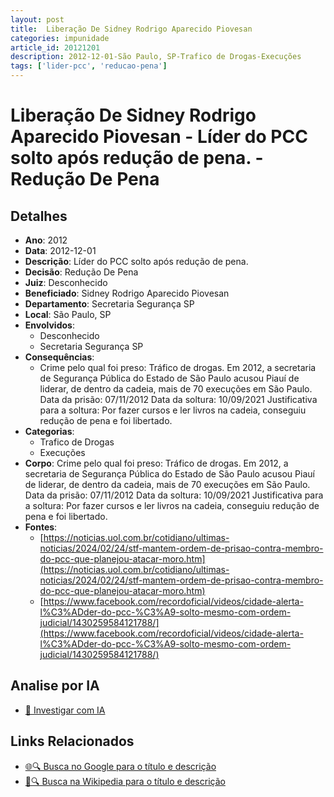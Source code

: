 ```yaml
---
layout: post
title:  Liberação De Sidney Rodrigo Aparecido Piovesan
categories: impunidade
article_id: 20121201
description: 2012-12-01-São Paulo, SP-Trafico de Drogas-Execuções
tags: ['lider-pcc', 'reducao-pena']
---
```


# Liberação De Sidney Rodrigo Aparecido Piovesan - Líder do PCC solto após redução de pena. - Redução De Pena

## Detalhes
- **Ano**: 2012
- **Data**: 2012-12-01
- **Descrição**: Líder do PCC solto após redução de pena.
- **Decisão**: Redução De Pena
- **Juiz**: Desconhecido
- **Beneficiado**: Sidney Rodrigo Aparecido Piovesan
- **Departamento**: Secretaria Segurança SP
- **Local**: São Paulo, SP
- **Envolvidos**:
  - Desconhecido
  - Secretaria Segurança SP
- **Consequências**:
  - Crime pelo qual foi preso: Tráfico de drogas. Em 2012, a secretaria de Segurança Pública do Estado de São Paulo acusou Piauí de liderar, de dentro da cadeia, mais de 70 execuções em São Paulo. Data da prisão: 07/11/2012 Data da soltura: 10/09/2021 Justificativa para a soltura: Por fazer cursos e ler livros na cadeia, conseguiu redução de pena e foi libertado.
- **Categorias**:
  - Trafico de Drogas
  - Execuções
- **Corpo**: Crime pelo qual foi preso: Tráfico de drogas. Em 2012, a secretaria de Segurança Pública do Estado de São Paulo acusou Piauí de liderar, de dentro da cadeia, mais de 70 execuções em São Paulo. Data da prisão: 07/11/2012 Data da soltura: 10/09/2021 Justificativa para a soltura: Por fazer cursos e ler livros na cadeia, conseguiu redução de pena e foi libertado.
- **Fontes**:
  - [https://noticias.uol.com.br/cotidiano/ultimas-noticias/2024/02/24/stf-mantem-ordem-de-prisao-contra-membro-do-pcc-que-planejou-atacar-moro.htm](https://noticias.uol.com.br/cotidiano/ultimas-noticias/2024/02/24/stf-mantem-ordem-de-prisao-contra-membro-do-pcc-que-planejou-atacar-moro.htm)
  - [https://www.facebook.com/recordoficial/videos/cidade-alerta-l%C3%ADder-do-pcc-%C3%A9-solto-mesmo-com-ordem-judicial/1430259584121788/](https://www.facebook.com/recordoficial/videos/cidade-alerta-l%C3%ADder-do-pcc-%C3%A9-solto-mesmo-com-ordem-judicial/1430259584121788/)

## Analise por IA
- [🤖 Investigar com IA](https://www.perplexity.ai/search?q=%22decis%C3%B5es%20judiciais%20Brasil%22%20Libera%C3%A7%C3%A3o%20De%20Sidney%20Rodrigo%20Aparecido%20Piovesan%20L%C3%ADder%20do%20PCC%20solto%20ap%C3%B3s%20redu%C3%A7%C3%A3o%20de%20pena.%20S%C3%A3o%20Paulo%2C%20SP%202012-12-01%20Desconhecido%20Sidney%20Rodrigo%20Aparecido%20Piovesan)

## Links Relacionados
- [🌐🔍 Busca no Google para o título e descrição](https://www.google.com/search?q=%22decis%C3%B5es%20judiciais%20Brasil%22%20Libera%C3%A7%C3%A3o%20De%20Sidney%20Rodrigo%20Aparecido%20Piovesan%20L%C3%ADder%20do%20PCC%20solto%20ap%C3%B3s%20redu%C3%A7%C3%A3o%20de%20pena.%20S%C3%A3o%20Paulo%2C%20SP%202012-12-01%20Desconhecido%20Sidney%20Rodrigo%20Aparecido%20Piovesan)
- [📖🔍 Busca na Wikipedia para o título e descrição](https://pt.wikipedia.org/w/index.php?search=%22decis%C3%B5es%20judiciais%20Brasil%22%20Libera%C3%A7%C3%A3o%20De%20Sidney%20Rodrigo%20Aparecido%20Piovesan%20L%C3%ADder%20do%20PCC%20solto%20ap%C3%B3s%20redu%C3%A7%C3%A3o%20de%20pena.%20S%C3%A3o%20Paulo%2C%20SP%202012-12-01%20Desconhecido%20Sidney%20Rodrigo%20Aparecido%20Piovesan)

